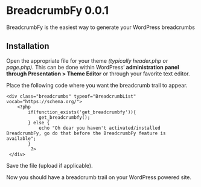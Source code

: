 
# BreadcrumbFy 0.0.1
BreadcrumbFy is the easiest way to generate your WordPress breadcrumbs

## Installation
Open the appropriate file for your theme *(typically header.php or page.php)*. This can be done within WordPress’ **administration panel through Presentation > Theme Editor** or through your favorite text editor. 

Place the following code where you want the breadcrumb trail to appear.

	<div class="breadcrumbs" typeof="BreadcrumbList" vocab="https://schema.org/">
	    <?php
			if(function_exists('get_breadcrumbfy')){
		        get_breadcrumbfy();
		    } else {
	            echo "Oh dear you haven't activated/installed BreadcrumbFy, go do that before the BreadcrumbFy feature is available";
            }
		     ?>
     </div>

Save the file (upload if applicable). 

Now you should have a breadcrumb trail on your WordPress powered site.